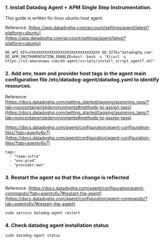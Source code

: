 ### 1. Install Datadog Agent + APM Single Step Instrumentation.

This guide is written for linux ubuntu host agent.

Reference: [https://app.datadoghq.com/account/settings/agent/latest?platform=ubuntu](https://app.datadoghq.com/account/settings/agent/latest?platform=ubuntu)

```
DD_API_KEY=XXXXXXXXXXXXXXXXXXXXXXXXXXXXXXXX DD_SITE="datadoghq.com" DD_APM_INSTRUMENTATION_ENABLED=host  bash -c "$(curl -L https://s3.amazonaws.com/dd-agent/scripts/install_script_agent7.sh)"
```

### 2. Add env, team and provider host tags in the agent main configuration file /etc/datadog-agent/datadog.yaml to identify resources.
Reference: 
[https://docs.datadoghq.com/getting_started/tagging/assigning_tags/?tab=noncontainerizedenvironments#methods-to-assign-tags](https://docs.datadoghq.com/getting_started/tagging/assigning_tags/?tab=noncontainerizedenvironments#methods-to-assign-tags)


[https://docs.datadoghq.com/agent/configuration/agent-configuration-files/?tab=agentv6v7](https://docs.datadoghq.com/agent/configuration/agent-configuration-files/?tab=agentv6v7)

```
tags:
  - "team:infra"
  - "env:prod"
  - "provider:aws"
```

### 3. Restart the agent so that the change is reflected
Reference: [https://docs.datadoghq.com/agent/configuration/agent-commands/?tab=agentv6v7#restart-the-agent](https://docs.datadoghq.com/agent/configuration/agent-commands/?tab=agentv6v7#restart-the-agent)


`sudo service datadog-agent restart`

### 4. Check datadog agent installation status
`sudo datadog-agent status`
